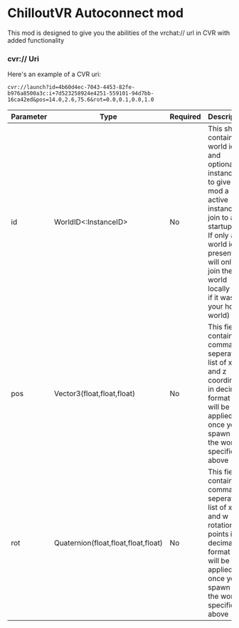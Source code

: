 # ChilloutVR Autoconnect mod

This mod is designed to give you the abilities of the vrchat:// url in CVR with added functionality


### cvr:// Uri
Here's an example of a CVR uri:
```
cvr://launch?id=4b60d4ec-7043-4453-82fe-b976a8500a3c:i+7d523258924e4251-559101-94d7bb-16ca42ed&pos=14.0,2.6,75.6&rot=0.0,0.1,0.0,1.0
```
| Parameter 	| Type                                	| Required 	| Description                                                                                                                                                                                                                 	| Example                                                                               	|
|-----------	|-------------------------------------	|----------	|-----------------------------------------------------------------------------------------------------------------------------------------------------------------------------------------------------------------------------	|---------------------------------------------------------------------------------------	|
| id        	| WorldID<:InstanceID>                	| No       	| This should contain a world id and optionally a instance id to give the mod a active instance to join to after startup.<br>If only a world id is present it will only join the world locally (as if it was your home world) 	| `?rot=4b60d4ec-7043-4453-82fe-b976a8500a3c:i+7d523258924e4251-559101-94d7bb-16ca42ed` 	|
| pos       	| Vector3(float,float,float)          	| No       	| This field contains a comma seperated list of x,y and z coordinates in decimal format that will be applied once you spawn on the world specified above                                                                      	| `?pos=14.0,2.6,75.6`                                                                  	|
| rot       	| Quaternion(float,float,float,float) 	| No       	| This field contains a comma seperated list of x,y,z and w rotation points in decimal format that will be applied once you spawn on the world specified above                                                                	| `?rot=0.0,0.1,0.0,1.0`                                                                	|
